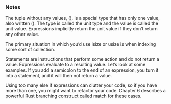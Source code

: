 ### Notes
The tuple without any values, (), is a special type that has only one value, also written (). The type is called the unit type and the value is called the unit value. Expressions implicitly return the unit value if they don’t return any other value.

The primary situation in which you’d use isize or usize is when indexing some sort of collection.

Statements are instructions that perform some action and do not return a value. Expressions evaluate to a resulting value. Let’s look at some examples.
If you add a semicolon to the end of an expression, you turn it into a statement, and it will then not return a value.

Using too many else if expressions can clutter your code, so if you have more than one, you might want to refactor your code. Chapter 6 describes a powerful Rust branching construct called match for these cases.


